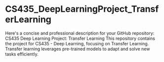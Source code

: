 # CS435_DeepLearningProject_TransferLearning
 Here's a concise and professional description for your GitHub repository:  CS435 Deep Learning Project: Transfer Learning This repository contains the project for CS435 - Deep Learning, focusing on Transfer Learning. Transfer learning leverages pre-trained models to adapt and solve new tasks efficiently.
